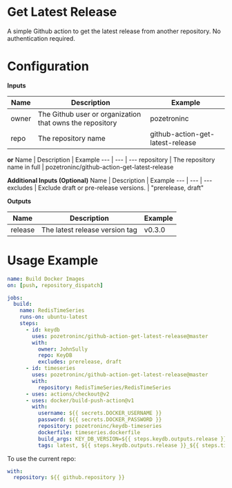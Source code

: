 Get Latest Release
==================

A simple Github action to get the latest release from another repository. No authentication required.

Configuration
=============

**Inputs**

Name | Description | Example
--- | --- | ---
owner | The Github user or organization that owns the repository |  pozetroninc
repo | The repository name | github-action-get-latest-release

**or**
Name | Description | Example
--- | --- | ---
repository | The repository name in full | pozetroninc/github-action-get-latest-release

**Additional Inputs (Optional)**
Name | Description | Example
--- | --- | ---
excludes | Exclude draft or pre-release versions. | "prerelease, draft"

**Outputs**

Name | Description | Example
--- | --- | ---
release | The latest release version tag | v0.3.0

Usage Example
=============
``` yaml
name: Build Docker Images
on: [push, repository_dispatch]

jobs:
  build:
    name: RedisTimeSeries
    runs-on: ubuntu-latest
    steps:
      - id: keydb
        uses: pozetroninc/github-action-get-latest-release@master
        with:
          owner: JohnSully
          repo: KeyDB
          excludes: prerelease, draft
      - id: timeseries
        uses: pozetroninc/github-action-get-latest-release@master
        with:
          repository: RedisTimeSeries/RedisTimeSeries
      - uses: actions/checkout@v2
      - uses: docker/build-push-action@v1
        with:
          username: ${{ secrets.DOCKER_USERNAME }}
          password: ${{ secrets.DOCKER_PASSWORD }}
          repository: pozetroninc/keydb-timeseries
          dockerfile: timeseries.dockerfile
          build_args: KEY_DB_VERSION=${{ steps.keydb.outputs.release }}, REDIS_TIME_SERIES_VERSION=${{ steps.timeseries.outputs.release }}
          tags: latest, ${{ steps.keydb.outputs.release }}_${{ steps.timeseries.outputs.release }}

```

To use the current repo:
``` yaml
with:
  repository: ${{ github.repository }}
```
